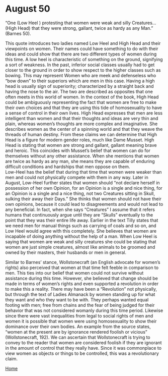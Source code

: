 # August 50

“One (Low Heel ) protesting that women were weak and silly Creatures… (High Head)  that they were strong, gallant, twice as hardy as any Man.” (Barnes 50). 

This quote introduces two ladies named Low Heel and High Head and their viewpoints on women. Their names could have something to do with their ideas and could show that there are two different types of women during this time. A low heel is characteristic of something on the ground, signifying a sort of weakness.  In the past, inferior social classes usually had to get closer to the ground in order to show respect to the higher classes such as bowing.  This may represent Women who are meek and defenseless who “bow down” to their superiors which are men in this case.  Having a high head is usually sign of superiority; characterized by a straight back and having the nose to the air. The two are described as opposites that one often meets in this world of women. In the context of the book, High Head could be ambiguously representing the fact that women are free to make their own choices and that they are using this tide of homosexuality to have a sense of control in their own lives. High Head expresses that men are less intelligent than women and that their thoughts and ideas are very thin and plain, whereas women’s thoughts are more complex and imaginative. She describes women as the center of a spinning world and that they weave the threads of human destiny. From these claims we can determine that High Head is a figure for modern gender roles, much like Dame Musset. High Head is stating that women are strong and gallant, gallant meaning brave and heroic. This coincides with Musset’s belief that women can do for themselves without any other assistance. When she mentions that women are twice as hardy as any man, she means they are capable of enduring difficult conditions and hardships that men oppose on them.  
Low-Heel has the belief that during that time that women were weaker than men and could not physically compete with them in any way. Later in August, Low-Heel further states that women should “not declare herself in possession of her own Opinion, for an Opinion is a single and nice thing, for an Opinion is a single and a nice thing, not two Creatures sitting in Skull, sulking their away their Days.”  She thinks that women should not have their own opinions, because it could lead to disagreements and would not lead to any beneficial.  In fact, when she says “Creatures” I assume that it refers humans that continuously argue until they are “Skulls” eventually to the point that they was their entire life away.  Earlier in the text Tilly states that we need men for manual things such as carrying of coals and so on, and Low Heel would agree with this completely.  She believes that women are incapable of doing anything without the help of a man. When Low Heel is saying that women are weak and silly creatures she could be stating that women are just simple creatures, almost like animals to be groomed and owned by their masters, their husbands or men in general. 

Similar to Barnes’ stance, Wollstonecraft (an English advocate for women’s rights) also perceived that women at that time felt feeble in comparison to men. This ties into our belief that women could not survive without assistance during this time. However, she believed that change should be made in terms of women’s rights and even supported a revolution in order to make this a reality.  There may have been a “Revolution” not physically, but through the text of Ladies Almanack by women standing up for what they want and who they want to be with.  They perhaps wanted equal footing with men; free from chains and the fear of being judged for their behavior that was not considered womanly during this time period. Likewise since there were vast inequalities from legal to social rights of men and women it is possible that women were using homosexuality to show their dominance over their own bodies. An example from the source states, “women at the present are by ignorance rendered foolish or vicious” (Wollstonecraft, 192). We can ascertain that Wollstonecraft is trying to convey to the reader that women are considered foolish if they are ignorant in the amount of control that they really have. Since it was commonplace to view women as objects or things to be controlled, this was a revolutionary claim. 

[Home](https://gwilly.github.io/Ladies-Almanack)

